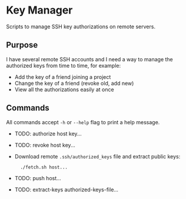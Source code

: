Key Manager
===========
Scripts to manage SSH key authorizations on remote servers.


Purpose
-------
I have several remote SSH accounts and I need a way to manage
the authorized keys from time to time, for example:

- Add the key of a friend joining a project
- Change the key of a friend (revoke old, add new)
- View all the authorizations easily at once


Commands
--------
All commands accept `-h` or `--help` flag to print a help message.

- TODO: authorize host key...

- TODO: revoke host key...

- Download remote `.ssh/authorized_keys` file and extract public keys:

        ./fetch.sh host...

- TODO: push host...

- TODO: extract-keys authorized-keys-file...


